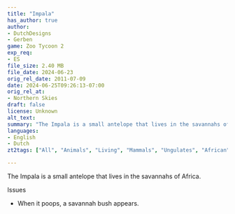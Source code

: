 ```yaml
---
title: "Impala"
has_author: true
author: 
- DutchDesigns
- Gerben
game: Zoo Tycoon 2
exp_req: 
- ES
file_size: 2.40 MB
file_date: 2024-06-23
orig_rel_date: 2011-07-09
date: 2024-06-25T09:26:13-07:00
orig_rel_at: 
- Northern Skies
draft: false
license: Unknown
alt_text: 
summary: "The Impala is a small antelope that lives in the savannahs of Africa."
languages:
- English
- Dutch
zt2tags: ["All", "Animals", "Living", "Mammals", "Ungulates", "African", "ZT2" ]

---
```


The Impala is a small antelope that lives in the savannahs of Africa.


Issues


- When it poops, a savannah bush appears.